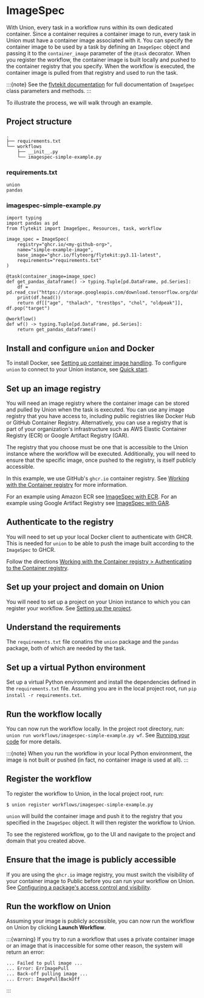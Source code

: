 # ImageSpec

With Union, every task in a workflow runs within its own dedicated container.
Since a container requires a container image to run, every task in Union must have a container image associated with it.
You can specify the container image to be used by a task by defining an `ImageSpec` object and passing it to the `container_image` parameter of the `@task` decorator.
When you register the workflow, the container image is built locally and pushed to the container registry that you specify.
When the workflow is executed, the container image is pulled from that registry and used to run the task.

:::{note}
See the [flytekit documentation](https://docs.flyte.org/en/latest/api/flytekit/generated/flytekit.image_spec.ImageSpec.html#flytekit.image_spec.ImageSpec) for full documentation of `ImageSpec` class parameters and methods.
:::

To illustrate the process, we will walk through an example.

## Project structure

```
.
├── requirements.txt
└── workflows
    ├── __init__.py
    └── imagespec-simple-example.py
```

### requirements.txt

```
union
pandas
```

### imagespec-simple-example.py

```{code-block} python
import typing
import pandas as pd
from flytekit import ImageSpec, Resources, task, workflow

image_spec = ImageSpec(
    registry="ghcr.io/<my-github-org>",
    name="simple-example-image",
    base_image="ghcr.io/flyteorg/flytekit:py3.11-latest",
    requirements="requirements.txt"
)

@task(container_image=image_spec)
def get_pandas_dataframe() -> typing.Tuple[pd.DataFrame, pd.Series]:
    df = pd.read_csv("https://storage.googleapis.com/download.tensorflow.org/data/heart.csv")
    print(df.head())
    return df[["age", "thalach", "trestbps", "chol", "oldpeak"]], df.pop("target")

@workflow()
def wf() -> typing.Tuple[pd.DataFrame, pd.Series]:
    return get_pandas_dataframe()
```

## Install and configure `union` and Docker

To install Docker, see [Setting up container image handling](../../../first-workflow/setting-up-container-image-handling).
To configure `union` to connect to your Union instance, see [Quick start](../../../quick-start).

## Set up an image registry

You will need an image registry where the container image can be stored and pulled by Union when the task is executed.
You can use any image registry that you have access to, including public registries like Docker Hub or GitHub Container Registry.
Alternatively, you can use a registry that is part of your organization's infrastructure such as AWS Elastic Container Registry (ECR) or Google Artifact Registry (GAR).

The registry that you choose must be one that is accessible to the Union instance where the workflow will be executed.
Additionally, you will need to ensure that the specific image, once pushed to the registry, is itself publicly accessible.

In this example, we use GitHub's `ghcr.io` container registry.
See [Working with the Container registry](https://docs.github.com/en/packages/working-with-a-github-packages-registry/working-with-the-container-registry) for more information.

For an example using Amazon ECR see [ImageSpec with ECR](./imagespec-with-ecr).
For an example using Google Artifact Registry see [ImageSpec with GAR](./imagespec-with-gar).

## Authenticate to the registry

You will need to set up your local Docker client to authenticate with GHCR. This is needed for `union` to be able to push the image built according to the `ImageSpec` to GHCR.

Follow the directions [Working with the Container registry > Authenticating to the Container registry](https://docs.github.com/en/packages/working-with-a-github-packages-registry/working-with-the-container-registry.md#authenticating-to-the-container-registry).

## Set up your project and domain on Union

You will need to set up a project on your Union instance to which you can register your workflow.
See [Setting up the project](../../../development-cycle/setting-up-a-project).

## Understand the requirements

The `requirements.txt` file conatins the `union` package and the `pandas` package, both of which are needed by the task.

## Set up a virtual Python environment

Set up a virtual Python environment and install the dependencies defined in the `requirements.txt` file.
Assuming you are in the local project root, run `pip install -r requirements.txt`.

## Run the workflow locally

You can now run the workflow locally.
In the project root directory, run: `union run workflows/imagespec-simple-example.py wf`.
See [Running your code](../../../development-cycle/running-your-code) for more details.

:::{note}
When you run the workflow in your local Python environment, the image is not built or pushed (in fact, no container image is used at all).
:::

## Register the workflow

To register the workflow to Union, in the local project root, run:

```{code-block} shell
$ union register workflows/imagespec-simple-example.py
```

`union` will build the container image and push it to the registry that you specified in the `ImageSpec` object.
It will then register the workflow to Union.

To see the registered workflow, go to the UI and navigate to the project and domain that you created above.

## Ensure that the image is publicly accessible

If you are using the `ghcr.io` image registry, you must switch the visibility of your container image to Public before you can run your workflow on Union.
See [Configuring a package's access control and visibility](https://docs.github.com/en/packages/learn-github-packages/configuring-a-packages-access-control-and-visibility.md#about-inheritance-of-access-permissions-and-visibility).

## Run the workflow on Union

Assuming your image is publicly accessible, you can now run the workflow on Union by clicking **Launch Workflow**.

:::{warning}
If you try to run a workflow that uses a private container image or an image that is inaccessible for some other reason, the system will return an error:

```
... Failed to pull image ...
... Error: ErrImagePull
... Back-off pulling image ...
... Error: ImagePullBackOff
```
:::

